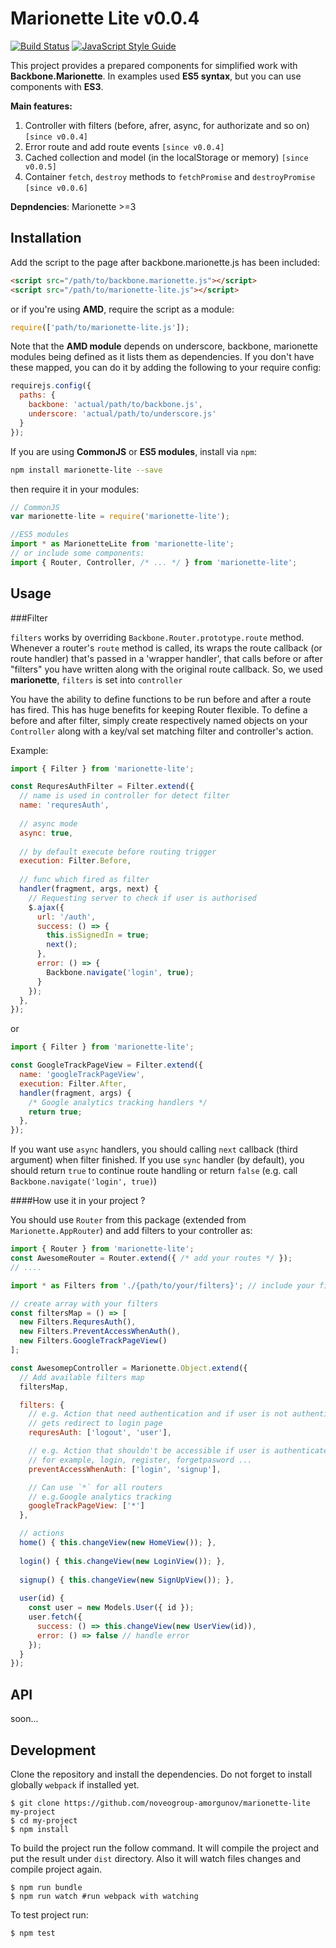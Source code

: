 Marionette Lite v0.0.4
======================
[![Build Status](https://travis-ci.org/noveogroup-amorgunov/marionette-lite.svg?branch=master)](https://travis-ci.org/noveogroup-amorgunov/marionette-lite) [![JavaScript Style Guide](https://img.shields.io/badge/code%20style-standard-brightgreen.svg)](#)

This project provides a prepared components for simplified work with **Backbone.Marionette**. In examples used **ES5 syntax**, but you can use components with **ES3**. 

**Main features:**

1. Controller with filters (before, afrer, async, for authorizate and so on) `[since v0.0.4]`
2. Error route and add route events `[since v0.0.4]`
3. Cached collection and model (in the localStorage or memory) `[since v0.0.5]`
4. Container `fetch`, `destroy` methods to `fetchPromise` and `destroyPromise` `[since v0.0.6]`

**Depndencies**: Marionette >=3

Installation
-----

Add the script to the page after backbone.marionette.js has been included:
```html
<script src="/path/to/backbone.marionette.js"></script>
<script src="/path/to/marionette-lite.js"></script>
```
or if you're using **AMD**, require the script as a module:

```javascript
require(['path/to/marionette-lite.js']);
```
Note that the **AMD module** depends on underscore, backbone, marionette modules being defined as it lists them as dependencies. If you don't have these mapped, you can do it by adding the following to your require config:
```javascript
requirejs.config({
  paths: {
    backbone: 'actual/path/to/backbone.js',
    underscore: 'actual/path/to/underscore.js'
  }
});
```

If you are using **CommonJS** or **ES5 modules**, install via `npm`:

```bash
npm install marionette-lite --save
```

then require it in your modules:
```javascript
// CommonJS
var marionette-lite = require('marionette-lite');

//ES5 modules
import * as MarionetteLite from 'marionette-lite';
// or include some components:
import { Router, Controller, /* ... */ } from 'marionette-lite';
```

Usage
------

###Filter

`filters` works by overriding `Backbone.Router.prototype.route` method. Whenever a router's `route` method is called, its wraps the route callback (or route handler) that's passed in a 'wrapper handler', that calls before or after "filters" you have written along with the original route callback. So, we used **marionette**, `filters` is set into `controller`

You have the ability to define functions to be run before and after a route has fired. This has huge benefits for keeping Router flexible. To define a before and after filter, simply create respectively named objects on your `Controller` along with a key/val set matching filter and controller's action.

Example:
```javascript
import { Filter } from 'marionette-lite';

const RequresAuthFilter = Filter.extend({
  // name is used in controller for detect filter
  name: 'requresAuth',
  
  // async mode
  async: true,
  
  // by default execute before routing trigger
  execution: Filter.Before, 
  
  // func which fired as filter
  handler(fragment, args, next) {
    // Requesting server to check if user is authorised
    $.ajax({
      url: '/auth',
      success: () => {
        this.isSignedIn = true;
        next();
      },
      error: () => {
        Backbone.navigate('login', true);
      }
    });
  },
});
```
or
```javascript
import { Filter } from 'marionette-lite';

const GoogleTrackPageView = Filter.extend({
  name: 'googleTrackPageView',
  execution: Filter.After, 
  handler(fragment, args) {
    /* Google analytics tracking handlers */
    return true;
  },
});
```

If you want use `async` handlers, you should calling `next` callback (third argument) when filter finished.
If you use `sync` handler (by default), you should return `true` to continue route handling or return `false` (e.g. call `Backbone.navigate('login', true)`) 

####How use it in your project ?

You should use `Router` from this package (extended from `Marionette.AppRouter`) and add filters to your controller as:

```javascript
import { Router } from 'marionette-lite';
const AwesomeRouter = Router.extend({ /* add your routes */ });
// ....

import * as Filters from './{path/to/your/filters}'; // include your filters

// create array with your filters
const filtersMap = () => [
  new Filters.RequresAuth(),
  new Filters.PreventAccessWhenAuth(),
  new Filters.GoogleTrackPageView()
];

const AwesomepController = Marionette.Object.extend({
  // Add available filters map
  filtersMap,

  filters: {
    // e.g. Action that need authentication and if user is not authenticated 
    // gets redirect to login page
    requresAuth: ['logout', 'user'],

    // e.g. Action that shouldn't be accessible if user is authenticated
    // for example, login, register, forgetpasword ...
    preventAccessWhenAuth: ['login', 'signup'],

    // Can use `*` for all routers
    // e.g.Google analytics tracking
    googleTrackPageView: ['*']
  },

  // actions
  home() { this.changeView(new HomeView()); },
  
  login() { this.changeView(new LoginView()); },
  
  signup() { this.changeView(new SignUpView()); },
  
  user(id) {
    const user = new Models.User({ id });
    user.fetch({
      success: () => this.changeView(new UserView(id)),
      error: () => false // handle error
    });
  }
});

```

API
------

soon...

Development
-----
Clone the repository and install the dependencies. Do not forget to install globally `webpack` if installed yet.

    $ git clone https://github.com/noveogroup-amorgunov/marionette-lite my-project
    $ cd my-project
    $ npm install

To build the project run the follow command. It will compile the project and put the result under `dist` directory. Also it will watch files changes and compile project again. 

    $ npm run bundle
    $ npm run watch #run webpack with watching

To test project run:

    $ npm test
